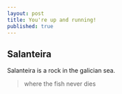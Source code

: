 ```yaml
---
layout: post
title: You're up and running!
published: true
---
```

## Salanteira

Salanteira is a rock in the galician sea.
> where the fish never dies




